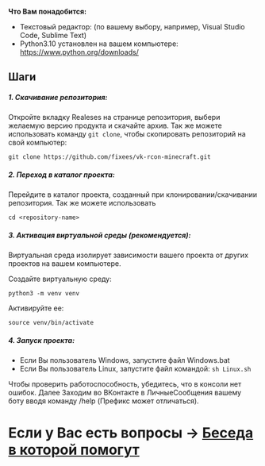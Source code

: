 **Что Вам понадобится:**
- Текстовый редактор: (по вашему выбору, например, Visual Studio Code, Sublime Text)
- Python3.10 установлен на вашем компьютере: https://www.python.org/downloads/

Шаги
-------------------------- 
##### <a name="Download"></a> 1. Скачивание репозитория:
  Откройте вкладку Realeses на странице репозитория, выбери желаемую версию продукта и скачайте архив. 
  Так же можете использовать команду `git clone`, чтобы скопировать репозиторий на свой компьютер:
  
    git clone https://github.com/fixees/vk-rcon-minecraft.git

##### <a name="Catalog"></a> 2. Переход в каталог проекта:
  Перейдите в каталог проекта, созданный при клонировании/скачивании репозитория.
  Так же можете использовать
 
    cd <repository-name>
  
##### <a name="Activation"></a> 3. Активация виртуальной среды (рекомендуется):

Виртуальная среда изолирует зависимости вашего проекта от других проектов на вашем компьютере.

Создайте виртуальную среду:

    python3 -m venv venv

Активируйте ее:

    source venv/bin/activate

##### <a name="Activation"></a> 4. Запуск проекта:
+ Если Вы пользователь Windows, запустите файл Windows.bat
+ Если Вы пользователь Linux, запустите файл командой: `sh Linux.sh`

Чтобы проверить работоспособность, убедитесь, что в консоли нет ошибок. Далее Заходим во ВКонтакте в ЛичныеСообщения вашему боту вводя команду /help (Префикс может отличаться).

# Если у Вас есть вопросы -> [Беседа в которой помогут](https://vk.me/join/AJQ1d4vpiSZcfq8_MU2eVAJ_)

